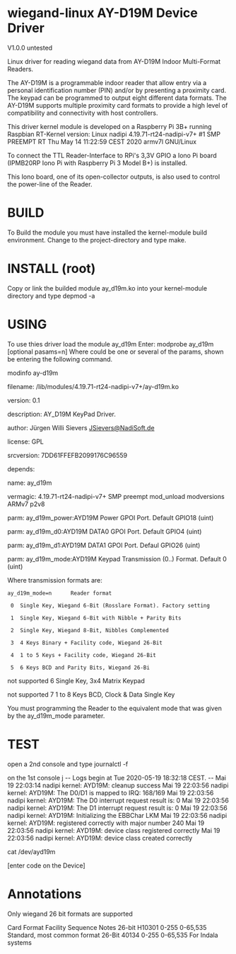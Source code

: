 wiegand-linux AY-D19M Device Driver
====================================

V1.0.0 untested

Linux driver for reading wiegand data from 
AY-D19M Indoor Multi-Format Readers.

The AY-D19M is a programmable indoor reader that allow
entry via a personal identification number (PIN) and/or 
by presenting a proximity card. 
The keypad can be programmed to output eight
different data formats. The AY-D19M supports multiple proximity
card formats to provide a high level of compatibility and connectivity
with host controllers.

This driver kernel module is developed on a Raspberry Pi 3B+ 
running Raspbian RT-Kernel version:
Linux nadipi 4.19.71-rt24-nadipi-v7+ #1 SMP PREEMPT RT Thu May 14 11:22:59 CEST 2020 armv7l GNU/Linux

To connect the TTL Reader-Interface to RPi's 3,3V GPIO a Iono Pi board 
(IPMB20RP Iono Pi with Raspberry Pi 3 Model B+) is installed.

This Iono board, one of its open-collector outputs, is also used to 
control the power-line of the Reader.

BUILD
=====
To Build the module you must have installed the kernel-module build environment.
Change to the project-directory and type make.

INSTALL (root)
=======
Copy or link the builded module ay_d19m.ko into your kernel-module directory 
and type depmod -a

USING
=====  
To use thies driver load the module ay_d19m <params>
Enter: modprobe ay_d19m [optional pasams=n]
Where <params> could be one or several of the params, 
shown be entering the following command.

modinfo ay-d19m 

filename:       /lib/modules/4.19.71-rt24-nadipi-v7+/ay-d19m.ko

version:        0.1

description:    AY_D19M KeyPad Driver.

author:         Jürgen Willi Sievers <JSievers@NadiSoft.de>

license:        GPL

srcversion:     7DD61FFEFB2099176C96559

depends:      

name:           ay_d19m

vermagic:       4.19.71-rt24-nadipi-v7+ SMP preempt mod_unload modversions ARMv7 p2v8 

parm:           ay_d19m_power:AYD19M Power GPOI Port. Default GPIO18 (uint)

parm:           ay_d19m_d0:AYD19M DATA0 GPOI Port. Default GPIO4 (uint)

parm:           ay_d19m_d1:AYD19M DATA1 GPOI Port. Defaul GPIO26 (uint)

parm:           ay_d19m_mode:AYD19M Keypad Transmission (0..) Format. Default 0 (uint)

Where transmission formats are:

	ay_d19m_mode=n   	Reader format
	
	 0 	Single Key, Wiegand 6-Bit (Rosslare Format). Factory setting
	 
	 1	Single Key, Wiegand 6-Bit with Nibble + Parity Bits
	 
	 2	Single Key, Wiegand 8-Bit, Nibbles Complemented
	 
	 3	4 Keys Binary + Facility code, Wiegand 26-Bit
	 
	 4	1 to 5 Keys + Facility code, Wiegand 26-Bit
	 
	 5	6 Keys BCD and Parity Bits, Wiegand 26-Bi
	 
not supported	 6		Single Key, 3x4 Matrix Keypad

not supported	 7		1 to 8 Keys BCD, Clock & Data Single Key

You must programming the Reader to the equivalent mode that was given 
by the ay_d19m_mode parameter.

TEST
====
open a 2nd console and type
journalctl -f

on the 1st console j
-- Logs begin at Tue 2020-05-19 18:32:18 CEST. --
Mai 19 22:03:14 nadipi kernel: AYD19M: cleanup success
Mai 19 22:03:56 nadipi kernel: AYD19M: The D0/D1 is mapped to IRQ: 168/169
Mai 19 22:03:56 nadipi kernel: AYD19M: The D0 interrupt request result is: 0
Mai 19 22:03:56 nadipi kernel: AYD19M: The D1 interrupt request result is: 0
Mai 19 22:03:56 nadipi kernel: AYD19M: Initializing the EBBChar LKM
Mai 19 22:03:56 nadipi kernel: AYD19M: registered correctly with major number 240
Mai 19 22:03:56 nadipi kernel: AYD19M: device class registered correctly
Mai 19 22:03:56 nadipi kernel: AYD19M: device class created correctly


cat /dev/ayd19m

[enter code on the Device]


Annotations
===========
Only wiegand 26 bit formats are supported

Card Format 	Facility Sequence	Notes
26-bit H10301 	0-255		0-65,535 	Standard, most common format
26-Bit 40134 	0-255 	0-65,535 	For Indala systems
